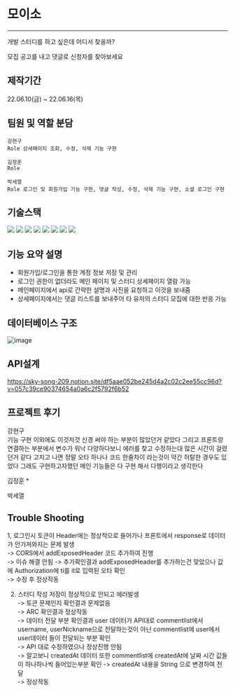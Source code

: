 # 모이소
---
개발 스터디를 하고 싶은데 어디서 찾을까?

모집 공고를 내고 댓글로 신청자를 찾아보세요

## 제작기간 
22.06.10(금) ~ 22.06.16(목)


## 팀원 및 역할 분담
```
강현구
Role 상세페이지 조회, 수정, 삭제 기능 구현 
```
```
김정훈
Role 
```
```
박세열
Role 로그인 및 회원가입 기능 구현, 댓글 작성, 수정, 삭제 기능 구현, 소셜 로그인 구현
```

## 기술스택

<img src="https://img.shields.io/badge/java-007396?style=for-the-badge&logo=java&logoColor=white"> <img src="https://img.shields.io/badge/spring-6DB33F?style=for-the-badge&logo=spring&logoColor=white">
<img src="https://img.shields.io/badge/springboot-6DB33F?style=for-the-badge&logo=springboot&logoColor=white">
<img src="https://img.shields.io/badge/amazonaws-232F3E?style=for-the-badge&logo=amazonaws&logoColor=white">
<img src="https://img.shields.io/badge/gradle-02303A?style=for-the-badge&logo=gradle&logoColor=white">
<img src="https://img.shields.io/badge/git-F05032?style=for-the-badge&logo=git&logoColor=white">
<img src="https://img.shields.io/badge/apache tomcat-F8DC75?style=for-the-badge&logo=apachetomcat&logoColor=white">
<img src="https://img.shields.io/badge/mysql-4479A1?style=for-the-badge&logo=mysql&logoColor=white">


## 기능 요약 설명
* 회원가입/로그인을 통한 계정 정보 저장 및 관리
* 로그인 권한이 없더라도 메인 페이지 및 스터디 상세페이지 열람 가능
* 메인페이지에서 api로 간략한 설명과 사진을 요청하고 이것을 보내줌
* 상세페이지에서는 댓글 리스트를 보내주어 타 유저의 스터디 모집에 대한 반응 가능

## 데이터베이스 구조

![image](https://user-images.githubusercontent.com/79959576/173970297-05580a99-8b55-4441-91b6-5fb97cb830b0.png)

## API설계 
https://sky-song-209.notion.site/df5aae052be245d4a2c02c2ee55cc96d?v=057c39ce90374654a0a6c2f5792f6b52

## 프로젝트 후기

강현구   
기능 구현 이외에도 이것저것 신경 써야 하는 부분이 많았던거 같았다 그리고 프론트랑 연결하는 부분에서 변수가 워낙 다양하다보니 에러를 찾고 수정하는대 많은 시간이 걸렸던거 같다 고치고 나면 정말 오타 하나나 코드 한줄차이 라는것이 약간 허탈한 경우도 있었다 그래도 구현하고자했던 메인 기능들은 다 구현 해서 다행이라고 생각한다

김정훈
  *

박세열
 > >


## Trouble Shooting

1, 로그인시 토큰이 Header에는 정상적으로 들어가나 프론트에서 response로 데이터가 안가져와지는 문제 발생   
 -> CORS에서 addExposedHeader 코드 추가하여 진행    
 -> 이슈 해결 안됨 -> 추가확인결과 addExposedHeader를 추가하는건 맞았으나 값에 Authorization에 ti를 it로 입력된 오타 확인    
 -> 수정 후 정상작동    
   
2. 스터디 작성 저장이 정상적으로 안되고 에러발생    
-> 토큰 문제인지 확인결과 문제없음    
-> ARC 확인결과 정상작동    
-> 데이터 전달 부분 확인결과 user 데이터가 API대로 commentlist에서 username, userNickname으로 전달하는것이 아닌 commentlist에 user에서 user데이터 들이 전달되는 부분 확인     
-> API 대로 수정하였으나 정상진행 안됨   
-> 알고보니 createdAt 데이터 또한 commentlist에 createdAt에 날짜 시간 값들이 하나하나씩 들어있는부분 확인 -> createdAt 내용을 String 으로 변경하여 전달    
-> 정상작동   

